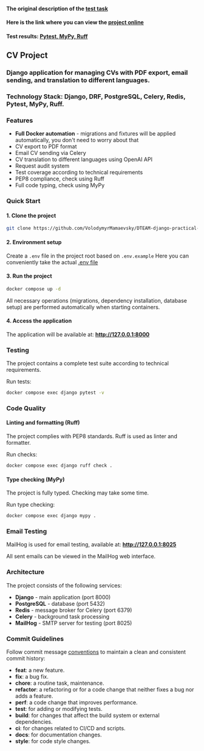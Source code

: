 #### The original description of the [test task](https://gist.github.com/VolodymyrMamaevsky/c27c38d3566e7dd37729aacb09815aa3)
#### Here is the link where you can view the [project online](https://goshawk-massive-lightly.ngrok-free.app/)
#### Test results: [Pytest, MyPy, Ruff](https://ibb.co/wFbyMpTD)

## CV Project

### Django application for managing CVs with PDF export, email sending, and translation to different languages.


### Technology Stack: Django, DRF, PostgreSQL, Celery, Redis, Pytest, MyPy, Ruff.

### Features

- **Full Docker automation** - migrations and fixtures will be applied automatically, you don't need to worry about that
- CV export to PDF format
- Email CV sending via Celery
- CV translation to different languages using OpenAI API
- Request audit system
- Test coverage according to technical requirements
- PEP8 compliance, check using Ruff
- Full code typing, check using MyPy

### Quick Start

#### 1. Clone the project
```bash
git clone https://github.com/VolodymyrMamaevsky/DTEAM-django-practical-test.git
```

#### 2. Environment setup
Create a `.env` file in the project root based on `.env.example`
Here you can conveniently take the actual [.env file](https://gist.github.com/VolodymyrMamaevsky/9f7614d4534106f13e2f1ac21ac940f5)

#### 3. Run the project
```bash
docker compose up -d
```
All necessary operations (migrations, dependency installation, database setup) are performed automatically when starting containers.

#### 4. Access the application
The application will be available at: **http://127.0.0.1:8000**

### Testing

The project contains a complete test suite according to technical requirements.

Run tests:
```bash
docker compose exec django pytest -v
```

### Code Quality

#### Linting and formatting (Ruff)
The project complies with PEP8 standards. 
Ruff is used as linter and formatter.

Run checks:
```bash
docker compose exec django ruff check .
```

#### Type checking (MyPy)
The project is fully typed. 
Checking may take some time.

Run type checking:
```bash
docker compose exec django mypy .
```

### Email Testing

MailHog is used for email testing, available at:
**http://127.0.0.1:8025**

All sent emails can be viewed in the MailHog web interface.

### Architecture

The project consists of the following services:
- **Django** - main application (port 8000)
- **PostgreSQL** - database (port 5432)
- **Redis** - message broker for Celery (port 6379)
- **Celery** - background task processing
- **MailHog** - SMTP server for testing (port 8025)

### Commit Guidelines

Follow commit message [conventions](https://www.conventionalcommits.org/en/v1.0.0/) to maintain a clean and consistent commit history:

- **feat**: a new feature.
- **fix**: a bug fix.
- **chore**: a routine task, maintenance.
- **refactor**: a refactoring or for a code change that neither fixes a bug nor adds a feature.
- **perf**: a code change that improves performance.
- **test**: for adding or modifying tests.
- **build**: for changes that affect the build system or external dependencies.
- **ci**: for changes related to CI/CD and scripts.
- **docs**: for documentation changes.
- **style**: for code style changes. 
